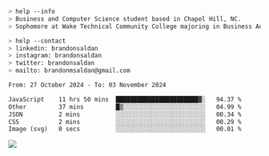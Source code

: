````bash
> help --info
> Business and Computer Science student based in Chapel Hill, NC.
> Sophomore at Wake Technical Community College majoring in Business Administration.
````

````bash
> help --contact
> linkedin: brandonsaldan
> instagram: brandonsaldan
> twitter: brandonsaldan
> mailto: brandonmsaldan@gmail.com
````

<!--START_SECTION:waka-->

```txt
From: 27 October 2024 - To: 03 November 2024

JavaScript    11 hrs 50 mins  ███████████████████████▓░   94.37 %
Other         37 mins         █▒░░░░░░░░░░░░░░░░░░░░░░░   04.99 %
JSON          2 mins          ░░░░░░░░░░░░░░░░░░░░░░░░░   00.34 %
CSS           2 mins          ░░░░░░░░░░░░░░░░░░░░░░░░░   00.29 %
Image (svg)   0 secs          ░░░░░░░░░░░░░░░░░░░░░░░░░   00.01 %
```

<!--END_SECTION:waka-->

![](https://komarev.com/ghpvc/?username=brandonsaldan&color=6A8AFF)
